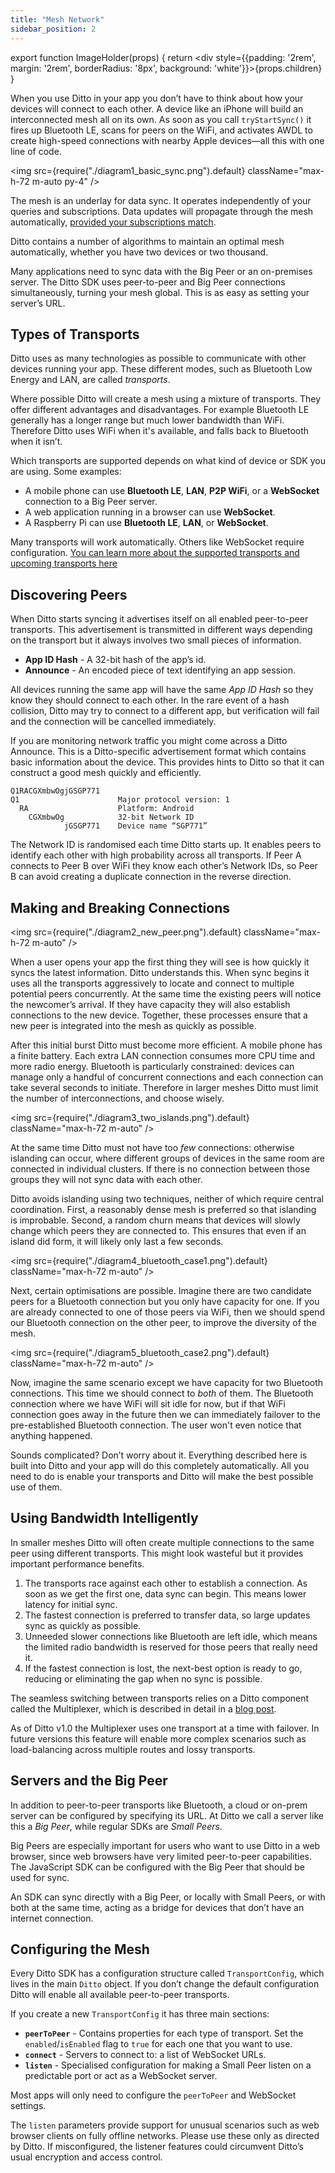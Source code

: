 ```yaml
---
title: "Mesh Network"
sidebar_position: 2
---
```


export function ImageHolder(props) {
  return <div style={{padding: '2rem', margin: '2rem', borderRadius: '8px', background: 'white'}}>{props.children}</div>
}

When you use Ditto in your app you don’t have to think about how your devices will connect to each other. A device like an iPhone will build an interconnected mesh all on its own. As soon as you call `tryStartSync()` it fires up Bluetooth LE, scans for peers on the WiFi, and activates AWDL to create high-speed connections with nearby Apple devices—all this with one line of code.

<img src={require("./diagram1_basic_sync.png").default} className="max-h-72 m-auto py-4" />

The mesh is an underlay for data sync. It operates independently of your queries and subscriptions. Data updates will propagate through the mesh automatically, [provided your subscriptions match](/concepts/syncing-data).

Ditto contains a number of algorithms to maintain an optimal mesh automatically, whether you have two devices or two thousand.

Many applications need to sync data with the Big Peer or an on-premises server. The Ditto SDK uses peer-to-peer and Big Peer connections simultaneously, turning your mesh global. This is as easy as setting your server’s URL.

## Types of Transports

Ditto uses as many technologies as possible to communicate with other devices running your app. These different modes, such as Bluetooth Low Energy and LAN, are called _transports_.

Where possible Ditto will create a mesh using a mixture of transports. They offer different advantages and disadvantages. For example Bluetooth LE generally has a longer range but much lower bandwidth than WiFi. Therefore Ditto uses WiFi when it's available, and falls back to Bluetooth when it isn’t.

Which transports are supported depends on what kind of device or SDK you are using. Some examples:

* A mobile phone can use **Bluetooth LE**, **LAN**, **P2P WiFi**, or a **WebSocket** connection to a Big Peer server.
* A web application running in a browser can use **WebSocket**.
* A Raspberry Pi can use **Bluetooth LE**, **LAN**, or **WebSocket**.

Many transports will work automatically. Others like WebSocket require configuration. [You can learn more about the supported transports and upcoming transports here](https://www.ditto.live/docs/references/network-transport-support)

## Discovering Peers

When Ditto starts syncing it advertises itself on all enabled peer-to-peer transports. This advertisement is transmitted in different ways depending on the transport but it always involves two small pieces of information.

* **App ID Hash** - A 32-bit hash of the app’s id.
* **Announce** - An encoded piece of text identifying an app session.

All devices running the same app will have the same _App ID Hash_ so they know they should connect to each other. In the rare event of a hash collision, Ditto may try to connect to a different app, but verification will fail and the connection will be cancelled immediately.

If you are monitoring network traffic you might come across a Ditto Announce. This is a Ditto-specific advertisement format which contains basic information about the device. This provides hints to Ditto so that it can construct a good mesh quickly and efficiently.

```
Q1RACGXmbwOgjGSGP771
Q1                      Major protocol version: 1
  RA                    Platform: Android
    CGXmbwOg            32-bit Network ID
            jGSGP771    Device name “SGP771”
```

The Network ID is randomised each time Ditto starts up. It enables peers to identify each other with high probability across all transports. If Peer A connects to Peer B over WiFi they know each other’s Network IDs, so Peer B can avoid creating a duplicate connection in the reverse direction.

## Making and Breaking Connections

<img src={require("./diagram2_new_peer.png").default} className="max-h-72 m-auto" />

When a user opens your app the first thing they will see is how quickly it syncs the latest information. Ditto understands this. When sync begins it uses all the transports aggressively to locate and connect to multiple potential peers concurrently. At the same time the existing peers will notice the newcomer’s arrival. If they have capacity they will also establish connections to the new device. Together, these processes ensure that a new peer is integrated into the mesh as quickly as possible.

After this initial burst Ditto must become more efficient. A mobile phone has a finite battery. Each extra LAN connection consumes more CPU time and more radio energy. Bluetooth is particularly constrained: devices can manage only a handful of concurrent connections and each connection can take several seconds to initiate. Therefore in larger meshes Ditto must limit the number of interconnections, and choose wisely.

<img src={require("./diagram3_two_islands.png").default} className="max-h-72 m-auto" />

At the same time Ditto must not have too _few_ connections: otherwise islanding can occur, where different groups of devices in the same room are connected in individual clusters. If there is no connection between those groups they will not sync data with each other.

Ditto avoids islanding using two techniques, neither of which require central coordination. First, a reasonably dense mesh is preferred so that islanding is improbable. Second, a random churn means that devices will slowly change which peers they are connected to. This ensures that even if an island did form, it will likely only last a few seconds.

<img src={require("./diagram4_bluetooth_case1.png").default} className="max-h-72 m-auto" />

Next, certain optimisations are possible. Imagine there are two candidate peers for a Bluetooth connection but you only have capacity for one. If you are already connected to one of those peers via WiFi, then we should spend our Bluetooth connection on the other peer, to improve the diversity of the mesh.

<img src={require("./diagram5_bluetooth_case2.png").default} className="max-h-72 m-auto" />

Now, imagine the same scenario except we have capacity for two Bluetooth connections. This time we should connect to _both_ of them. The Bluetooth connection where we have WiFi will sit idle for now, but if that WiFi connection goes away in the future then we can immediately failover to the pre-established Bluetooth connection. The user won't even notice that anything happened.

Sounds complicated? Don’t worry about it. Everything described here is built into Ditto and your app will do this completely automatically. All you need to do is enable your transports and Ditto will make the best possible use of them.

## Using Bandwidth Intelligently

In smaller meshes Ditto will often create multiple connections to the same peer using different transports. This might look wasteful but it provides important performance benefits.

1. The transports race against each other to establish a connection. As soon as we get the first one, data sync can begin. This means lower latency for initial sync.
2. The fastest connection is preferred to transfer data, so large updates sync as quickly as possible.
3. Unneeded slower connections like Bluetooth are left idle, which means the limited radio bandwidth is reserved for those peers that really need it.
4. If the fastest connection is lost, the next-best option is ready to go, reducing or eliminating the gap when no sync is possible.

The seamless switching between transports relies on a Ditto component called the Multiplexer, which is described in detail in a <a href="https://www.ditto.live/blog/the-new-network-multiplexer">blog post</a>.

As of Ditto v1.0 the Multiplexer uses one transport at a time with failover. In future versions this feature will enable more complex scenarios such as load-balancing across multiple routes and lossy transports.

## Servers and the Big Peer

In addition to peer-to-peer transports like Bluetooth, a cloud or on-prem server can be configured by specifying its URL. At Ditto we call a server like this a _Big Peer_, while regular SDKs are _Small Peers_.

Big Peers are especially important for users who want to use Ditto in a web browser, since web browsers have very limited peer-to-peer capabilities. The JavaScript SDK can be configured with the Big Peer that should be used for sync.

An SDK can sync directly with a Big Peer, or locally with Small Peers, or with both at the same time, acting as a bridge for devices that don’t have an internet connection.

## Configuring the Mesh

Every Ditto SDK has a configuration structure called `TransportConfig`, which lives in the main `Ditto` object. If you don’t change the default configuration Ditto will enable all available peer-to-peer transports.

If you create a new `TransportConfig` it has three main sections:

* **`peerToPeer`** - Contains properties for each type of transport. Set the `enabled`/`isEnabled` flag to `true` for each one that you want to use.
* **`connect`** - Servers to connect to: a list of WebSocket URLs.
* **`listen`** - Specialised configuration for making a Small Peer listen on a predictable port or act as a WebSocket server.

Most apps will only need to configure the `peerToPeer` and WebSocket settings.

The `listen` parameters provide support for unusual scenarios such as web browser clients on fully offline networks. Please use these only as directed by Ditto. If misconfigured, the listener features could circumvent Ditto’s usual encryption and access control.